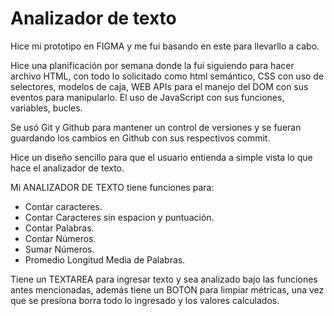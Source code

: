 # Analizador de texto

Hice mi prototipo en FIGMA y me fui basando en este para llevarllo a cabo.

Hice una planificación por semana donde la fui siguiendo para hacer archivo HTML, con todo lo solicitado como html semántico, CSS con uso de selectores, modelos de caja, WEB APIs para el manejo del DOM con sus eventos para manipularlo. El uso de JavaScript con sus funciones, variables, bucles.

Se usó Git y Github para mantener un control de versiones y se fueran guardando los cambios en Github con sus respectivos commit.

Hice un diseño sencillo para que el usuario entienda a simple vista lo que hace el analizador de texto.

Mi ANALIZADOR DE TEXTO tiene funciones para:
- Contar caracteres.
- Contar Caracteres sin espacion y puntuación.
- Contar Palabras.
- Contar Números.
- Sumar Números.
- Promedio Longitud Media de Palabras.

Tiene un TEXTAREA para ingresar texto y sea analizado bajo las funciones antes mencionadas, además tiene un BOTON para limpiar métricas, una vez que se presiona borra todo lo ingresado y los valores calculados.